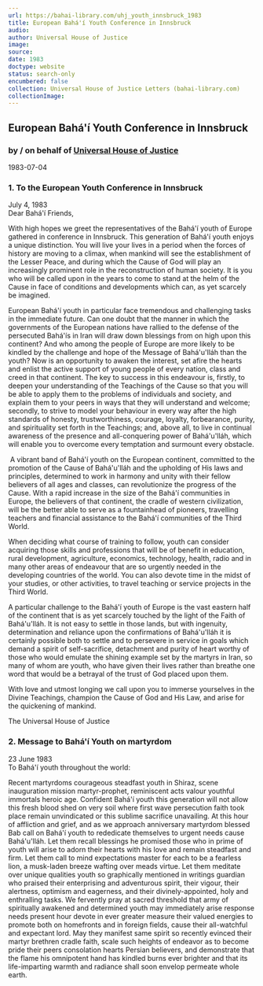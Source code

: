 ```yaml
---
url: https://bahai-library.com/uhj_youth_innsbruck_1983
title: European Bahá'í Youth Conference in Innsbruck
audio: 
author: Universal House of Justice
image: 
source: 
date: 1983
doctype: website
status: search-only
encumbered: false
collection: Universal House of Justice Letters (bahai-library.com)
collectionImage: 
---
```



## European Bahá'í Youth Conference in Innsbruck

### by / on behalf of [Universal House of Justice](https://bahai-library.com/author/Universal+House+of+Justice)

1983-07-04


### 1\. To the European Youth Conference in Innsbruck

July 4, 1983  
Dear Bahá'í Friends,

With high hopes we greet the representatives of the Bahá'í youth of Europe gathered in conference in Innsbruck. This generation of Bahá'í youth enjoys a unique distinction. You will live your lives in a period when the forces of history are moving to a climax, when mankind will see the establishment of the Lesser Peace, and during which the Cause of God will play an increasingly prominent role in the reconstruction of human society. It is you who will be called upon in the years to come to stand at the helm of the Cause in face of conditions and developments which can, as yet scarcely be imagined.

European Bahá'í youth in particular face tremendous and challenging tasks in the immediate future. Can one doubt that the manner in which the governments of the European nations have rallied to the defense of the persecuted Bahá'ís in Iran will draw down blessings from on high upon this continent? And who among the people of Europe are more likely to be kindled by the challenge and hope of the Message of Bahá'u'lláh than the youth? Now is an opportunity to awaken the interest, set afire the hearts and enlist the active support of young people of every nation, class and creed in that continent. The key to success in this endeavour is, firstly, to deepen your understanding of the Teachings of the Cause so that you will be able to apply them to the problems of individuals and society, and explain them to your peers in ways that they will understand and welcome; secondly, to strive to model your behaviour in every way after the high standards of honesty, trustworthiness, courage, loyalty, forbearance, purity, and spirituality set forth in the Teachings; and, above all, to live in continual awareness of the presence and all-conquering power of Bahá'u'lláh, which will enable you to overcome every temptation and surmount every obstacle.

 A vibrant band of Bahá'í youth on the European continent, committed to the promotion of the Cause of Bahá'u'lláh and the upholding of His laws and principles, determined to work in harmony and unity with their fellow believers of all ages and classes, can revolutionize the progress of the Cause. With a rapid increase in the size of the Bahá'í communities in Europe, the believers of that continent, the cradle of western civilization, will be the better able to serve as a fountainhead of pioneers, travelling teachers and financial assistance to the Bahá'í communities of the Third World.

When deciding what course of training to follow, youth can consider acquiring those skills and professions that will be of benefit in education, rural development, agriculture, economics, technology, health, radio and in many other areas of endeavour that are so urgently needed in the developing countries of the world. You can also devote time in the midst of your studies, or other activities, to travel teaching or service projects in the Third World.

A particular challenge to the Bahá'í youth of Europe is the vast eastern half of the continent that is as yet scarcely touched by the light of the Faith of Bahá'u'lláh. It is not easy to settle in those lands, but with ingenuity, determination and reliance upon the confirmations of Bahá'u'lláh it is certainly possible both to settle and to persevere in service in goals which demand a spirit of self-sacrifice, detachment and purity of heart worthy of those who would emulate the shining example set by the martyrs in Iran, so many of whom are youth, who have given their lives rather than breathe one word that would be a betrayal of the trust of God placed upon them.

With love and utmost longing we call upon you to immerse yourselves in the Divine Teachings, champion the Cause of God and His Law, and arise for the quickening of mankind.

The Universal House of Justice

### 2\. Message to Bahá'í Youth on martyrdom

23 June 1983  
To Bahá'í youth throughout the world:

Recent martyrdoms courageous steadfast youth in Shiraz, scene inauguration mission martyr-prophet, reminiscent acts valour youthful immortals heroic age. Confident Bahá'í youth this generation will not allow this fresh blood shed on very soil where first wave persecution faith took place remain unvindicated or this sublime sacrifice unavailing. At this hour of affliction and grief, and as we approach anniversary martyrdom blessed Bab call on Bahá'í youth to rededicate themselves to urgent needs cause Bahá'u'lláh. Let them recall blessings he promised those who in prime of youth will arise to adorn their hearts with his love and remain steadfast and firm. Let them call to mind expectations master for each to be a fearless lion, a musk-laden breeze wafting over meads virtue. Let them meditate over unique qualities youth so graphically mentioned in writings guardian who praised their enterprising and adventurous spirit, their vigour, their alertness, optimism and eagerness, and their divinely-appointed, holy and enthralling tasks. We fervently pray at sacred threshold that army of spiritually awakened and determined youth may immediately arise response needs present hour devote in ever greater measure their valued energies to promote both on homefronts and in foreign fields, cause their all-watchful and expectant lord. May they manifest same spirit so recently evinced their martyr brethren cradle faith, scale such heights of endeavor as to become pride their peers consolation hearts Persian believers, and demonstrate that the flame his omnipotent hand has kindled burns ever brighter and that its life-imparting warmth and radiance shall soon envelop permeate whole earth.